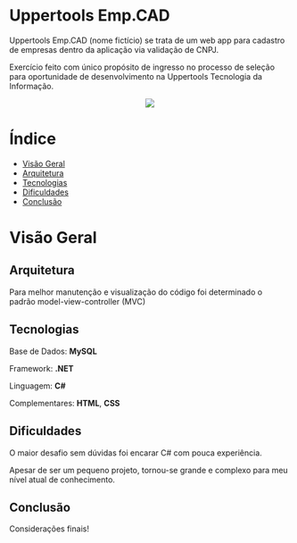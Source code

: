 # Uppertools Emp.CAD

Uppertools Emp.CAD (nome fictício) se trata de um web app para cadastro de empresas dentro da aplicação via validação de CNPJ.

Exercício feito com único propósito de ingresso no processo de seleção para oportunidade de desenvolvimento na Uppertools Tecnologia da Informação.

<p align="center">
<img src="http://img.shields.io/static/v1?label=STATUS&message=EM%20DESENVOLVIMENTO&color=GREEN&style=for-the-badge"/>
</p>

# Índice 

* [Visão Geral](#visão-geral)
* [Arquitetura](#arquitetura)
* [Tecnologias](#tecnologias)
* [Dificuldades](#dificuldades)
* [Conclusão](#conclusão)

# Visão Geral



## Arquitetura

Para melhor manutenção e visualização do código foi determinado o padrão model-view-controller (MVC)

## Tecnologias

<p>Base de Dados: <b>MySQL</b></p>
<p>Framework: <b>.NET</b></p>
<p>Linguagem: <b>C#</b></p>
<p>Complementares: <b>HTML</b>, <b>CSS</b></p>

## Dificuldades

<p>O maior desafio sem dúvidas foi encarar C# com pouca experiência.</p>
<p>Apesar de ser um pequeno projeto, tornou-se grande e complexo para meu nível atual de conhecimento.</p>

## Conclusão

Considerações finais!

